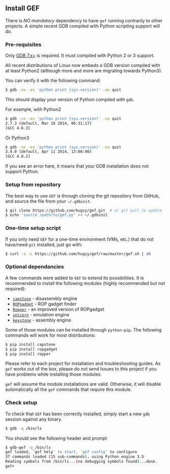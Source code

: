 ## Install GEF

There is *NO mandatory* dependency to have `gef` running contrarily to other projects.
A simple recent GDB compiled with Python scripting support will do.


### Pre-requisites
Only [GDB 7.x+](https://www.gnu.org/s/gdb) is required. It must compiled with
Python 2 or 3 support. 

All recent distributions of Linux now embeds a GDB version compiled with at least Python2 (although more and more are migrating towards Python3).

You can verify it with the following command:

``` bash
$ gdb -nx -ex 'python print (sys.version)' -ex quit
```

This should display your version of Python compiled with `gdb`.

For example, with Python2
```bash
$ gdb -nx -ex 'python print (sys.version)' -ex quit
2.7.3 (default, Mar 18 2014, 06:31:17)
[GCC 4.6.3]
```

Or Python3
```bash
$ gdb -nx -ex 'python print (sys.version)' -ex quit
3.4.0 (default, Apr 11 2014, 13:08:40)
[GCC 4.8.2]
```

If you see an error here, it means that your GDB installation does not support Python. 


### Setup from repository

The best way to use `GEF` is through cloning the git repository from GitHub, and
source the file from your `~/.gdbinit`.

``` bash
$ git clone https://github.com/hugsy/gef.git  # or git pull to update
$ echo 'source /path/to/gef.py' >> ~/.gdbinit
```

### One-time setup script

If you only need `GEF` for a one-time environment (VMs, etc.) that do not
have/need `git` installed, just go with:

``` bash
$ curl -s -L https://github.com/hugsy/gef/raw/master/gef.sh | sh
```

### Optional dependancies

A few commands were added to `GEF` to extend its possibilities. It is
recommended to install the following modules (highly recommended but not required):

- [`capstone`](https://github.com/aquynh/capstone) - disassembly engine
- [`ROPgadget`](https://github.com/JonathanSalwan/ROPgadget) - ROP gadget finder
- [`Ropper`](https://github.com/sashs/Ropper) - an improved version of  ROPgadget
- [`unicorn`](https://github.com/unicorn-engine/unicorn) - emulation engine
- [`keystone`](https://github.com/keystone-engine/keystone) - assembly engine

Some of those modules can be installed through `python-pip`. The following
commands will work for most distributions:
```bash
$ pip install capstone
$ pip install ropgadget
$ pip install ropper
```

Please refer to each project for installation and troubleshooting guides. As `gef` works out of the box, please do not send Issues to this project if you have problems while installing those modules.

`gef` will assume the module installations are valid. Otherwise, it will disable automatically all the `gef` commands that require this module.


### Check setup

To check that `GEF` has been correctly installed, simply start a new `gdb`
session against any binary.
```bash
$ gdb -q /bin/ls
```

You should see the following header and prompt
```bash
$ gdb-gef -q /bin/ls
gef loaded, `gef help' to start, `gef config' to configure
37 commands loaded (15 sub-commands), using Python engine 3.5
Reading symbols from /bin/ls...(no debugging symbols found)...done.
gef➤  
```

